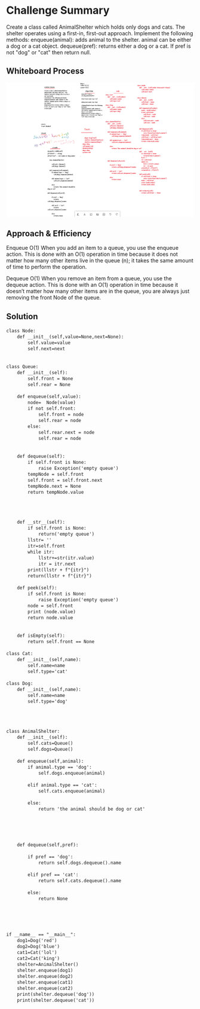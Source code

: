 # Challenge Summary
Create a class called AnimalShelter which holds only dogs and cats. The shelter operates using a first-in, first-out approach.
Implement the following methods:
enqueue(animal): adds animal to the shelter. animal can be either a dog or a cat object.
dequeue(pref): returns either a dog or a cat. If pref is not "dog" or "cat" then return null.

## Whiteboard Process
![fifo-animal-shelter](./fifo-animal-shelter.png)

## Approach & Efficiency

Enqueue O(1) When you add an item to a queue, you use the enqueue action. This is done with an O(1) operation in time because it does not matter how many other items live in the queue (n); it takes the same amount of time to perform the operation.

Dequeue O(1) When you remove an item from a queue, you use the dequeue action. This is done with an O(1) operation in time because it doesn’t matter how many other items are in the queue, you are always just removing the front Node of the queue.

## Solution
```
class Node:
    def __init__(self,value=None,next=None):
        self.value=value
        self.next=next 


class Queue:
    def __init__(self):
        self.front = None
        self.rear = None

    def enqueue(self,value):
        node=  Node(value)
        if not self.front:
            self.front = node
            self.rear = node
        else:
            self.rear.next = node
            self.rear = node


    def dequeue(self):
        if self.front is None:
            raise Exception('empty queue')
        tempNode = self.front
        self.front = self.front.next
        tempNode.next = None
        return tempNode.value


        
    
    def __str__(self):
        if self.front is None:
            return('empty queue')
        llstr= ''
        itr=self.front
        while itr:
            llstr+=str(itr.value)
            itr = itr.next
        print(llstr + f"{itr}")
        return(llstr + f"{itr}")

    def peek(self):
        if self.front is None:
            raise Exception('empty queue')
        node = self.front
        print (node.value)
        return node.value

    
    def isEmpty(self):
        return self.front == None

class Cat:
    def __init__(self,name):
        self.name=name
        self.type='cat'

class Dog:
    def __init__(self,name):
        self.name=name
        self.type='dog'

    


class AnimalShelter:
    def __init__(self):
        self.cats=Queue()
        self.dogs=Queue()
        
    def enqueue(self,animal):
        if animal.type == 'dog':
            self.dogs.enqueue(animal)
        
        elif animal.type == 'cat':
            self.cats.enqueue(animal)

        else:
            return 'the animal should be dog or cat'

    
        
        

    def dequeue(self,pref):

        if pref == 'dog':
            return self.dogs.dequeue().name
        
        elif pref == 'cat':
            return self.cats.dequeue().name

        else:
            return None





if __name__ == "__main__":
    dog1=Dog('red')
    dog2=Dog('blue')
    cat1=Cat('lol')
    cat2=Cat('king')
    shelter=AnimalShelter()
    shelter.enqueue(dog1)
    shelter.enqueue(dog2)
    shelter.enqueue(cat1)
    shelter.enqueue(cat2)
    print(shelter.dequeue('dog'))
    print(shelter.dequeue('cat'))
```    